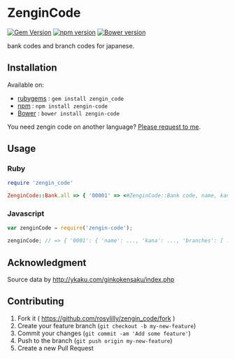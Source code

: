 # ZenginCode

[![Gem Version](https://badge.fury.io/rb/zengin_code.svg)](http://badge.fury.io/rb/zengin_code)
[![npm version](https://badge.fury.io/js/zengin-code.svg)](http://badge.fury.io/js/zengin-code)
[![Bower version](https://badge.fury.io/bo/zengin-code.svg)](http://badge.fury.io/bo/zengin-code)

bank codes and branch codes for japanese.

## Installation

Available on:

- [rubygems](https://rubygems.org/gems/zengin_code) : `gem install zengin_code`
- [npm](https://www.npmjs.com/package/zengin-code) : `npm install zengin-code`
- [Bower](http://bower.io/) : `bower install zengin-code`

You need zengin code on another language? [Please request to me](https://github.com/rosylilly/zengin_code/issues).

## Usage

### Ruby

```ruby
require 'zengin_code'

ZenginCode::Bank.all => { '00001' => <#ZenginCode::Bank code, name, kana, hira, roma ... >, .... }
```

### Javascript

```javascript
var zenginCode = require('zengin-code');

zenginCode; // => { '0001': { 'name': ..., 'kana': ..., 'branches': [ ... ] } }
```

## Acknowledgment

Source data by http://ykaku.com/ginkokensaku/index.php

## Contributing

1. Fork it ( https://github.com/rosylilly/zengin_code/fork )
2. Create your feature branch (`git checkout -b my-new-feature`)
3. Commit your changes (`git commit -am 'Add some feature'`)
4. Push to the branch (`git push origin my-new-feature`)
5. Create a new Pull Request
